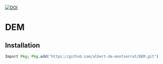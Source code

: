 [![DOI](https://zenodo.org/badge/317309631.svg)](https://zenodo.org/badge/latestdoi/317309631)

# DEM

## Installation

```julia
Import Pkg; Pkg.add("https://github.com/albert-de-montserrat/DEM.git")
```

